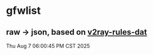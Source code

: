 # gfwlist
## raw -> json, based on [v2ray-rules-dat](https://github.com/Loyalsoldier/v2ray-rules-dat)
Thu Aug  7 06:00:45 PM CST 2025

